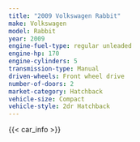 ```yaml
---
title: "2009 Volkswagen Rabbit"
make: Volkswagen
model: Rabbit
year: 2009
engine-fuel-type: regular unleaded
engine-hp: 170
engine-cylinders: 5
transmission-type: Manual
driven-wheels: Front wheel drive
number-of-doors: 2
market-category: Hatchback
vehicle-size: Compact
vehicle-style: 2dr Hatchback
---
```


{{< car_info >}}
